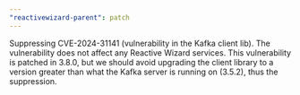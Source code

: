 ```yaml
---
"reactivewizard-parent": patch
---
```


Suppressing CVE-2024-31141 (vulnerability in the Kafka client lib). The vulnerability does not
affect any Reactive Wizard services. This vulnerability is patched in 3.8.0, but we should avoid
upgrading the client library to a version greater than what the Kafka server is running on (3.5.2),
thus the suppression.
